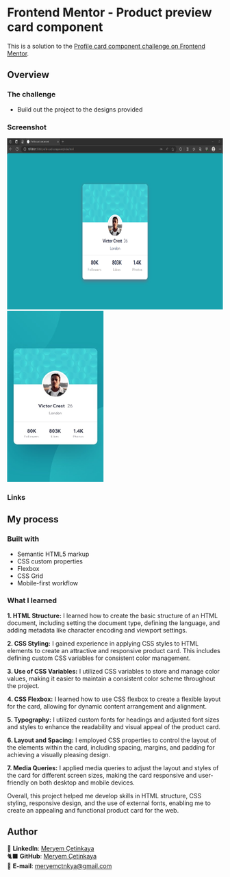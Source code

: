 # Frontend Mentor - Product preview card component

This is a solution to the [Profile card component challenge on Frontend Mentor](https://www.frontendmentor.io/challenges/profile-card-component-cfArpWshJ).

## Overview

### The challenge

- Build out the project to the designs provided

### Screenshot

<div class="resim-container">
  <img src="assets/screenshot.png" alt="Product preview card screenshot" height= "400" >
  <img src="design/mobile-design.jpg" alt="Product preview card mobile" height= "400">
</div>

### Links

<!-- - Live Site URL: [Add live site URL here](https://your-live-site-url.com) -->

## My process

### Built with

- Semantic HTML5 markup
- CSS custom properties
- Flexbox
- CSS Grid
- Mobile-first workflow

### What I learned

**1. HTML Structure:** I learned how to create the basic structure of an HTML document, including setting the document type, defining the language, and adding metadata like character encoding and viewport settings.

**2. CSS Styling:** I gained experience in applying CSS styles to HTML elements to create an attractive and responsive product card. This includes defining custom CSS variables for consistent color management.

**3. Use of CSS Variables:** I utilized CSS variables to store and manage color values, making it easier to maintain a consistent color scheme throughout the project.

**4. CSS Flexbox:** I learned how to use CSS flexbox to create a flexible layout for the card, allowing for dynamic content arrangement and alignment.

**5. Typography:** I utilized custom fonts for headings and adjusted font sizes and styles to enhance the readability and visual appeal of the product card.

**6. Layout and Spacing:** I employed CSS properties to control the layout of the elements within the card, including spacing, margins, and padding for achieving a visually pleasing design.

**7. Media Queries:** I applied media queries to adjust the layout and styles of the card for different screen sizes, making the card responsive and user-friendly on both desktop and mobile devices.

Overall, this project helped me develop skills in HTML structure, CSS styling, responsive design, and the use of external fonts, enabling me to create an appealing and functional product card for the web.

## Author

💼 **LinkedIn**: <a title="Meryem Çetinkaya | LinkedIn" href="https://www.linkedin.com/in/meryem-cetinkaya/" target="_blank">Meryem Çetinkaya</a><br/>
🐈‍⬛ **GitHub**: <a title="Meryem Çetinkaya | GitHub" href="https://github.com/meryemctnky" target="_blank">Meryem Çetinkaya</a><br/>
📩 **E-mail**: <a title="meryemctnkya@gmail.com" href="mailto:meryemctnkya@gmail.com" target="_blank">meryemctnkya@gmail.com</a><br/><br/>
